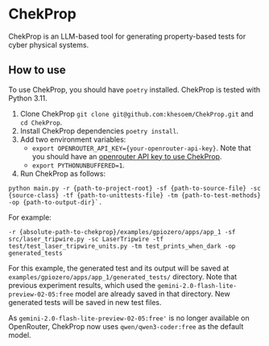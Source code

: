 # ChekProp
ChekProp is an LLM-based tool for generating property-based tests for
cyber physical systems.

## How to use
To use ChekProp, you should have `poetry` installed. ChekProp is tested with Python 3.11.

1. Clone ChekProp `git clone git@github.com:khesoem/ChekProp.git` and `cd ChekProp`.
2. Install ChekProp dependencies `poetry install`.
3. Add two environment variables:
    - `export OPENROUTER_API_KEY={your-openrouter-api-key}`. Note that you should have an [openrouter API key to use ChekProp](https://openrouter.ai/).
    - `export PYTHONUNBUFFERED=1`.
4. Run ChekProp as follows:

```
python main.py -r {path-to-project-root} -sf {path-to-source-file} -sc {source-class} -tf {path-to-unittests-file} -tm {path-to-test-methods} -op {path-to-output-dir}`.
```
For example:
```
-r {absolute-path-to-chekprop}/examples/gpiozero/apps/app_1 -sf src/laser_tripwire.py -sc LaserTripwire -tf test/test_laser_tripwire_units.py -tm test_prints_when_dark -op generated_tests
```
For this example, the generated test and its output will be saved at `examples/gpiozero/apps/app_1/generated_tests/` directory. Note that previous experiment results, which used the `gemini-2.0-flash-lite-preview-02-05:free` model are already saved in that directory. New generated tests will be saved in new test files.

As `gemini-2.0-flash-lite-preview-02-05:free'` is no longer available on OpenRouter, ChekProp now uses `qwen/qwen3-coder:free` as the default model.